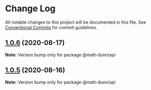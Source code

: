 # Change Log

All notable changes to this project will be documented in this file.
See [Conventional Commits](https://conventionalcommits.org) for commit guidelines.

## [1.0.6](https://github.com/matt-dunn/packages/compare/@matt-dunn/api@1.0.5...@matt-dunn/api@1.0.6) (2020-08-17)

**Note:** Version bump only for package @matt-dunn/api





## [1.0.5](https://github.com/matt-dunn/packages/compare/@matt-dunn/api@1.0.4...@matt-dunn/api@1.0.5) (2020-08-16)

**Note:** Version bump only for package @matt-dunn/api
